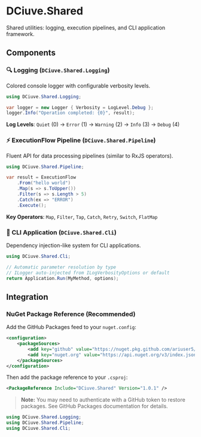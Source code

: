 # DCiuve.Shared

Shared utilities: logging, execution pipelines, and CLI application framework.

## Components

### 🔍 Logging (`DCiuve.Shared.Logging`)

Colored console logger with configurable verbosity levels.

```csharp
using DCiuve.Shared.Logging;

var logger = new Logger { Verbosity = LogLevel.Debug };
logger.Info("Operation completed: {0}", result);
```

**Log Levels**: `Quiet` (0) → `Error` (1) → `Warning` (2) → `Info` (3) → `Debug` (4)

### ⚡ ExecutionFlow Pipeline (`DCiuve.Shared.Pipeline`)

Fluent API for data processing pipelines (similar to RxJS operators).

```csharp
using DCiuve.Shared.Pipeline;

var result = ExecutionFlow
    .From("hello world")
    .Map(s => s.ToUpper())
    .Filter(s => s.Length > 5)
    .Catch(ex => "ERROR")
    .Execute();
```

**Key Operators**: `Map`, `Filter`, `Tap`, `Catch`, `Retry`, `Switch`, `FlatMap`

### 🚀 CLI Application (`DCiuve.Shared.Cli`)

Dependency injection-like system for CLI applications.

```csharp
using DCiuve.Shared.Cli;

// Automatic parameter resolution by type
// ILogger auto-injected from ILogVerbosityOptions or default
return Application.Run(MyMethod, options);
```

## Integration

### NuGet Package Reference (Recommended)

Add the GitHub Packages feed to your `nuget.config`:

```xml
<configuration>
    <packageSources>
        <add key="github" value="https://nuget.pkg.github.com/ariuser5/index.json" />
        <add key="nuget.org" value="https://api.nuget.org/v3/index.json" />
    </packageSources>
</configuration>
```

Then add the package reference to your `.csproj`:

```xml
<PackageReference Include="DCiuve.Shared" Version="1.0.1" />
```

> **Note:** You may need to authenticate with a GitHub token to restore packages. See GitHub Packages documentation for details.

```csharp
using DCiuve.Shared.Logging;
using DCiuve.Shared.Pipeline;
using DCiuve.Shared.Cli;
```
